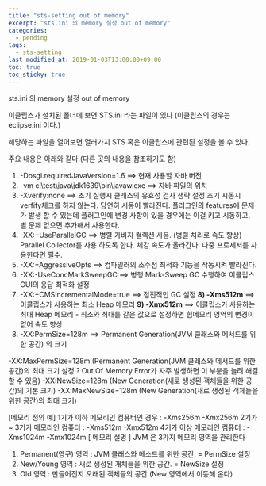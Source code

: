 ```yaml
---
title: "sts-setting out of memory"
excerpt: "sts.ini 의 memory 설정 out of memory"
categories:
  - pending
tags:
  - sts-setting
last_modified_at: 2019-01-03T13:00:00+09:00
toc: true
toc_sticky: true
---
```

sts.ini 의 memory 설정 out of memory

이클립스가 설치된 폴더에 보면 STS.ini 라는 파일이 있다 (이클립스의 경우는 eclipse.ini 이다.)

해당하는 파일을 열어보면 열러가지 STS 혹은 이클립스에 관련된 설정을 볼 수 있다.

주요 내용은 아래와 같다.(다른 곳의 내용을 참조하기도 함)

1) -Dosgi.requiredJavaVersion=1.6​
      ==> 현재 사용할 자바 버전
2) -vm c:\test\java\jdk1639\bin\javaw.exe​
    ==> 자바 파일의 위치
3) -Xverify:none
    ==> 초기 실행시 클래스의 유효성 검사 생략 설정
    초기 시동시 verfify체크를 하지 않는다. 당연히 시동이 빨라진다. 플러그인의 features에 문제가 발생 할 수 있는데 플러그인에 변경 사항이 있을 경우에는 이걸 키고 시동하고, 별 문제 없으면 추가해서 사용한다.
4) -XX:+UseParallelGC
    ==> 병렬 가비지 컬렉션 사용. (병렬 처리로 속도 향상)
    Parallel Collector를 사용 하도록 한다. 체감 속도가 올라간다. 다중 프로세서를 사용한다면 필수.
5) -XX:+AggressiveOpts
    ==> 컴파일러의 소수점 최적화 기능을 작동시켜 빨라진다.
6) -XX:-UseConcMarkSweepGC
    ==> 병행 Mark-Sweep GC 수행하여 이클립스 GUI의 응답 최적화 설정
7) -XX:+CMSIncrementalMode=true
    ==> 점진적인 GC 설정
**8) -Xms512m**
    ==> 이클립스가 사용하는 최소 Heap 메모리
**9) -Xmx512m**
    ==> 이클립스가 사용하는 최대 Heap 메모리 - 최소와 최대를 같은 값으로 설정하면
          힙메모리 영역의 변경이 없어 속도 향상
10) -XX:PermSize=128m
      ==> Permanent Generation(JVM 클래스와 메서드를 위한 공간) 의 크기

-XX:MaxPermSize=128m (Permanent Generation(JVM 클래스와 메서드를 위한 공간)의 최대 크기 설정 ? Out Of Memory Error가 자주 발생하면 이 부분을 늘려 해결할 수 있음)
-XX:NewSize=128m (New Generation(새로 생성된 객체들을 위한 공간)의 기본 크기)
-XX:MaxNewSize=128m (New Generation(새로 생성된 객체들을 위한 공간)의 최대 크기)

[메모리 정의 예]
1기가 이하 메모리인 컴퓨터인 경우 : -Xms256m -Xmx256m
2기가 ~ 3기가 메모리인 컴퓨터 : -Xms512m -Xmx512m
4기가 이상 메모리인 컴퓨터 : -Xms1024m -Xmx1024m
[ 메모리 설명 ]
JVM 은 3가지 메모리 영역을 관리한다
1. Permanent(영구) 영역 : JVM 클래스와 메소드를 위한 공간. = PermSize 설정
2. New/Young 영역 : 새로 생성된 개체들을 위한 공간. = NewSize 설정
3. Old 영역 : 만들어진지 오래된 객체들의 공간.(New 영역에서 이동해 온다)
